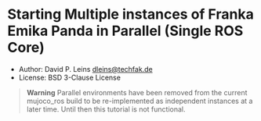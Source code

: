 # Starting Multiple instances of Franka Emika Panda in Parallel (Single ROS Core)

* Author: David P. Leins <dleins@techfak.de>
* License: BSD 3-Clause License

> **Warning**
> Parallel environments have been removed from the current mujoco_ros build to be re-implemented as independent instances at a later time. Until then this tutorial is not functional.